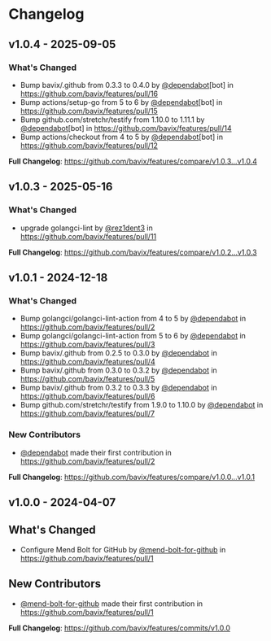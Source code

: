 # Changelog

## v1.0.4 - 2025-09-05

### What's Changed

* Bump bavix/.github from 0.3.3 to 0.4.0 by [@dependabot](https://github.com/dependabot)[bot] in https://github.com/bavix/features/pull/16
* Bump actions/setup-go from 5 to 6 by [@dependabot](https://github.com/dependabot)[bot] in https://github.com/bavix/features/pull/15
* Bump github.com/stretchr/testify from 1.10.0 to 1.11.1 by [@dependabot](https://github.com/dependabot)[bot] in https://github.com/bavix/features/pull/14
* Bump actions/checkout from 4 to 5 by [@dependabot](https://github.com/dependabot)[bot] in https://github.com/bavix/features/pull/12

**Full Changelog**: https://github.com/bavix/features/compare/v1.0.3...v1.0.4

## v1.0.3 - 2025-05-16

### What's Changed

* upgrade golangci-lint by [@rez1dent3](https://github.com/rez1dent3) in https://github.com/bavix/features/pull/11

**Full Changelog**: https://github.com/bavix/features/compare/v1.0.2...v1.0.3

## v1.0.1 - 2024-12-18

### What's Changed

* Bump golangci/golangci-lint-action from 4 to 5 by [@dependabot](https://github.com/dependabot) in https://github.com/bavix/features/pull/2
* Bump golangci/golangci-lint-action from 5 to 6 by [@dependabot](https://github.com/dependabot) in https://github.com/bavix/features/pull/3
* Bump bavix/.github from 0.2.5 to 0.3.0 by [@dependabot](https://github.com/dependabot) in https://github.com/bavix/features/pull/4
* Bump bavix/.github from 0.3.0 to 0.3.2 by [@dependabot](https://github.com/dependabot) in https://github.com/bavix/features/pull/5
* Bump bavix/.github from 0.3.2 to 0.3.3 by [@dependabot](https://github.com/dependabot) in https://github.com/bavix/features/pull/6
* Bump github.com/stretchr/testify from 1.9.0 to 1.10.0 by [@dependabot](https://github.com/dependabot) in https://github.com/bavix/features/pull/7

### New Contributors

* [@dependabot](https://github.com/dependabot) made their first contribution in https://github.com/bavix/features/pull/2

**Full Changelog**: https://github.com/bavix/features/compare/v1.0.0...v1.0.1

## v1.0.0 - 2024-04-07

## What's Changed

* Configure Mend Bolt for GitHub by [@mend-bolt-for-github](https://github.com/mend-bolt-for-github) in https://github.com/bavix/features/pull/1

## New Contributors

* [@mend-bolt-for-github](https://github.com/mend-bolt-for-github) made their first contribution in https://github.com/bavix/features/pull/1

**Full Changelog**: https://github.com/bavix/features/commits/v1.0.0
